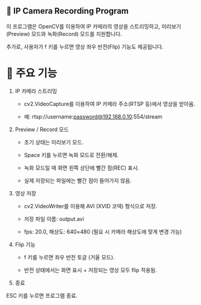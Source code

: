 ## 📌 IP Camera Recording Program

이 프로그램은 OpenCV를 이용하여 IP 카메라의 영상을 스트리밍하고,
미리보기(Preview) 모드와 녹화(Record) 모드를 지원합니다.

추가로, 사용자가 f 키를 누르면 영상 좌우 반전(Flip) 기능도 제공됩니다.

# 🚀 주요 기능

1. IP 카메라 스트리밍

     * cv2.VideoCapture를 이용하여 IP 카메라 주소(RTSP 등)에서 영상을 받아옴.

     * 예: rtsp://username:password@192.168.0.10:554/stream

2. Preview / Record 모드

     * 초기 상태는 미리보기 모드.

     * Space 키를 누르면 녹화 모드로 전환/해제.

     * 녹화 모드일 때 화면 왼쪽 상단에 빨간 점(REC) 표시.

     * 실제 저장되는 파일에는 빨간 점이 들어가지 않음.

3. 영상 저장

     * cv2.VideoWriter를 이용해 AVI (XVID 코덱) 형식으로 저장.

     * 저장 파일 이름: output.avi

     * fps: 20.0, 해상도: 640×480 (필요 시 카메라 해상도에 맞게 변경 가능)

4. Flip 기능

     * f 키를 누르면 좌우 반전 토글 (거울 모드).

     * 반전 상태에서는 화면 표시 + 저장되는 영상 모두 flip 적용됨.

5. 종료

ESC 키를 누르면 프로그램 종료.
